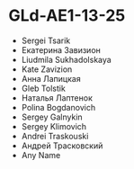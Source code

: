 # GLd-AE1-13-25
- Sergei Tsarik
- Екатерина Завизион
- Liudmila Sukhadolskaya
- Kate Zavizion
- Анна Лапицкая
- Gleb Tolstik
- Наталья Лаптенок
- Polina Bogdanovich
- Sergey Galnykin
- Sergey Klimovich
- Andrei Traskouski
- Андрей Трасковский
- Any Name
